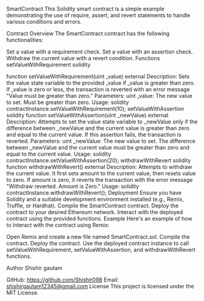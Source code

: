 SmartContract
This Solidity smart contract is a simple example demonstrating the use of require, assert, and revert statements to handle various conditions and errors.

Contract Overview
The SmartContract contract has the following functionalities:

Set a value with a requirement check.
Set a value with an assertion check.
Withdraw the current value with a revert condition.
Functions
setValueWithRequirement
solidity

function setValueWithRequirement(uint _value) external
Description: Sets the value state variable to the provided _value if _value is greater than zero. If _value is zero or less, the transaction is reverted with an error message "Value must be greater than zero."
Parameters:
uint _value: The new value to set. Must be greater than zero.
Usage:
solidity
contractInstance.setValueWithRequirement(10);
setValueWithAssertion
solidity
function setValueWithAssertion(uint _newValue) external
Description: Attempts to set the value state variable to _newValue only if the difference between _newValue and the current value is greater than zero and equal to the current value. If this assertion fails, the transaction is reverted.
Parameters:
uint _newValue: The new value to set. The difference between _newValue and the current value must be greater than zero and equal to the current value.
Usage:
solidity
contractInstance.setValueWithAssertion(20);
withdrawWithRevert
solidity
function withdrawWithRevert() external
Description: Attempts to withdraw the current value. It first sets amount to the current value, then resets value to zero. If amount is zero, it reverts the transaction with the error message "Withdraw reverted. Amount is Zero."
Usage:
solidity
contractInstance.withdrawWithRevert();
Deployment
Ensure you have Solidity and a suitable development environment installed (e.g., Remix, Truffle, or Hardhat).
Compile the SmartContract contract.
Deploy the contract to your desired Ethereum network.
Interact with the deployed contract using the provided functions.
Example
Here's an example of how to interact with the contract using Remix:

Open Remix and create a new file named SmartContract.sol.
Compile the contract.
Deploy the contract.
Use the deployed contract instance to call setValueWithRequirement, setValueWithAssertion, and withdrawWithRevert functions.

Author
Shishir gautam

GitHub: https://github.com/Shishir098 
Email: shishirgautam12345@gmail.com
License
This project is licensed under the MIT License.
